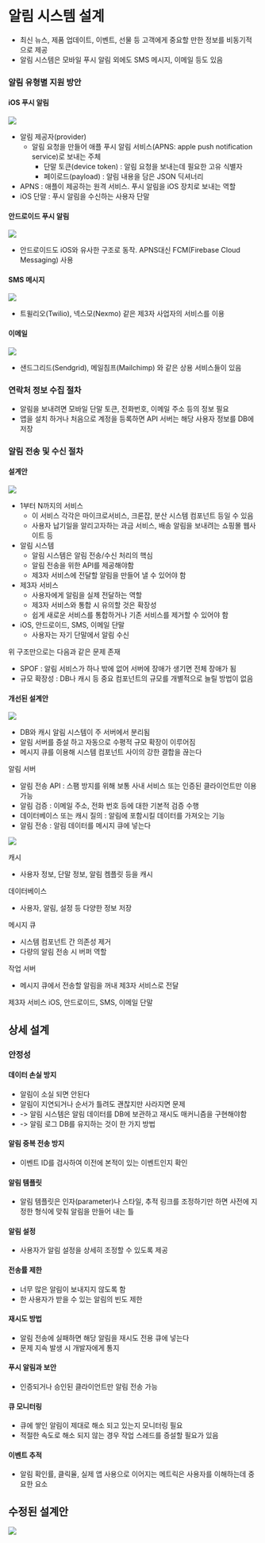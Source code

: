 
# 알림 시스템 설계

- 최신 뉴스, 제품 업데이트, 이벤트, 선물 등 고객에게 중요할 만한 정보를 비동기적으로 제공
- 알림 시스템은 모바일 푸시 알림 외에도 SMS 메시지, 이메일 등도 있음


### 알림 유형별 지원 방안

#### iOS 푸시 알림

![](/이우승/assets/ch-10/ch10_01.jpeg)

- 알림 제공자(provider)
	- 알림 요청을 만들어 애플 푸시 알림 서비스(APNS: apple push notification service)로 보내는 주체
		- 단말 토큰(device token) : 알림 요청을 보내는데 필요한 고유 식별자
		- 페이로드(payload) : 알림 내용을 담은 JSON 딕셔너리
- APNS : 애플이 제공하는 원격 서비스. 푸시 알림을 iOS 장치로 보내는 역할
- iOS 단말 : 푸시 알림을 수신하는 사용자 단말

#### 안드로이드 푸시 알림

![](/이우승/assets/ch-10/ch10_02.jpeg)

- 안드로이드도 iOS와 유사한 구조로 동작. APNS대신 FCM(Firebase Cloud Messaging) 사용

#### SMS 메시지

![](/이우승/assets/ch-10/ch10_03.jpeg)

- 트윌리오(Twilio), 넥스모(Nexmo) 같은 제3자 사업자의 서비스를 이용

#### 이메일

![](/이우승/assets/ch-10/ch10_04.jpeg)

- 샌드그리드(Sendgrid), 메일침프(Mailchimp) 와 같은 상용 서비스들이 있음


### 연락처 정보 수집 절차

- 알림을 보내려면 모바일 단말 토큰, 전화번호, 이메일 주소 등의 정보 필요
- 앱을 설치 하거나 처음으로 계정을 등록하면 API 서버는 해당 사용자 정보를 DB에 저장

### 알림 전송 및 수신 절차

#### 설계안

![](/이우승/assets/ch-10/ch10_05.jpeg)

- 1부터 N까지의 서비스
	- 이 서비스 각각은 마이크로서비스, 크론잡, 분산 시스템 컴포넌트 등일 수 있음
	- 사용자 납기일을 알리고자하는 과금 서비스, 배송 알림을 보내려는 쇼핑몰 웹사이트 등
- 알림 시스템
	- 알림 시스템은 알림 전송/수신 처리의 핵심
	- 알림 전송을 위한 API를 제공해야함
	- 제3자 서비스에 전달할 알림을 만들어 낼 수 있어야 함
- 제3자 서비스
	- 사용자에게 알림을 실제 전달하는 역할
	- 제3자 서비스와 통합 시 유의할 것은 확장성
	- 쉽게 새로운 서비스를 통합하거나 기존 서비스를 제거할 수 있어야 함
- iOS, 안드로이드, SMS, 이메일 단말
	- 사용자는 자기 단말에서 알림 수신

위 구조만으로는 다음과 같은 문제 존재

- SPOF : 알림 서비스가 하나 밖에 없어 서버에 장애가 생기면 전체 장애가 됨
- 규모 확장성 : DB나 캐시 등 중요 컴포넌트의 규모를 개별적으로 늘릴 방법이 없음

#### 개선된 설계안

![](/이우승/assets/ch-10/ch10_06.jpeg)

- DB와 캐시 알림 시스템이 주 서버에서 분리됨
- 알림 서버를 증설 하고 자동으로 수평적 규모 확장이 이루어짐
- 메시지 큐를 이용해 시스템 컴포넌트 사이의 강한 결합을 끊는다

알림 서버
- 알림 전송 API : 스팸 방지를 위해 보통 사내 서비스 또는 인증된 클라이언트만 이용 가능
- 알림 검증 : 이메일 주소, 전화 번호 등에 대한 기본적 검증 수행
- 데이터베이스 또는 캐시 질의 : 알림에 포함시킬 데이터를 가져오는 기능
- 알림 전송 : 알림 데이터를 메시지 큐에 넣는다

![](/이우승/assets/ch-10/ch10_07.jpeg)

캐시
- 사용자 정보, 단말 정보, 알림 켐플릿 등을 캐시

데이터베이스
- 사용자, 알림, 설정 등 다양한 정보 저장

메시지 큐
- 시스템 컴포넌트 간 의존성 제거
- 다량의 알림 전송 시 버퍼 역할

작업 서버
- 메시지 큐에서 전송할 알림을 꺼내 제3자 서비스로 전달

제3자 서비스
iOS, 안드로이드, SMS, 이메일 단말

## 상세 설계

### 안정성

#### 데이터 손실 방지

- 알림이 소실 되면 안된다
- 알림이 지연되거나 순서가 틀려도 괜찮지만 사라지면 문제
- -> 알림 시스템은 알림 데이터를 DB에 보관하고 재시도 매커니즘을 구현해야함
- -> 알림 로그 DB를 유지하는 것이 한 가지 방법

#### 알림 중복 전송 방지

- 이벤트 ID를 검사하여 이전에 본적이 있는 이벤트인지 확인

#### 알림 템플릿

- 알림 템플릿은 인자(parameter)나 스타일, 추적 링크를 조정하기만 하면 사전에 지정한 형식에 맞춰 알림을 만들어 내는 틀

#### 알림 설정

- 사용자가 알림 설정을 상세히 조정할 수 있도록 제공

#### 전송률 제한

- 너무 많은 알림이 보내지지 않도록 함
- 한 사용자가 받을 수 있는 알림의 빈도 제한

#### 재시도 방법

- 알림 전송에 실패하면 해당 알림을 재시도 전용 큐에 넣는다
- 문제 지속 발생 시 개발자에게 통지

#### 푸시 알림과 보안

- 인증되거나 승인된 클라이언트만 알림 전송 가능

#### 큐 모니터링

- 큐에 쌓인 알림이 제대로 해소 되고 있는지 모니터링 필요
- 적절한 속도로 해소 되지 않는 경우 작업 스레드를 증설할 필요가 있음

#### 이벤트 추적

- 알림 확인률, 클릭율, 실제 앱 사용으로 이어지는 메트릭은 사용자를 이해하는데 중요한 요소

## 수정된 설계안

![](/이우승/assets/ch-10/ch10_08.jpeg)